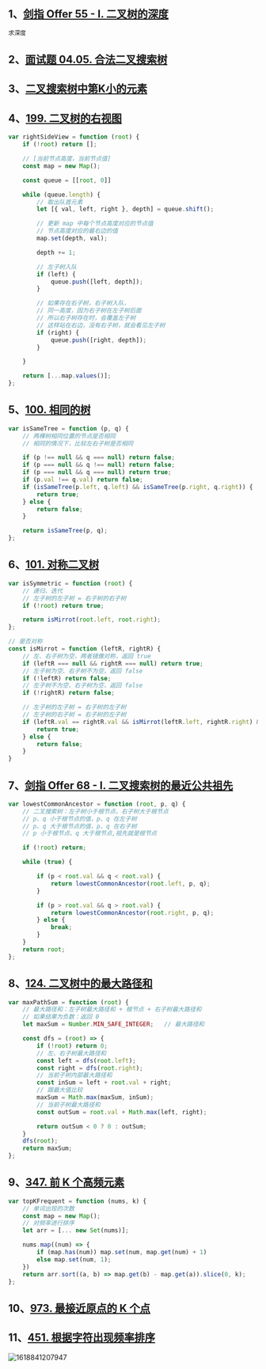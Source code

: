 ## 1、[剑指 Offer 55 - I. 二叉树的深度](https://leetcode-cn.com/problems/er-cha-shu-de-shen-du-lcof/)

```js
求深度
```





## 2、[面试题 04.05. 合法二叉搜索树](https://leetcode-cn.com/problems/legal-binary-search-tree-lcci/)





## 3、[二叉搜索树中第K小的元素](https://leetcode-cn.com/problems/kth-smallest-element-in-a-bst/)





## 4、[199. 二叉树的右视图](https://leetcode-cn.com/problems/binary-tree-right-side-view/)

```js
var rightSideView = function (root) {
    if (!root) return [];

    // [当前节点高度，当前节点值]
    const map = new Map();

    const queue = [[root, 0]]

    while (queue.length) {
        // 取出队首元素
        let [{ val, left, right }, depth] = queue.shift();

        // 更新 map 中每个节点高度对应的节点值
        // 节点高度对应的最右边的值
        map.set(depth, val);

        depth += 1;

        // 左子树入队
        if (left) {
            queue.push([left, depth]);
        }

        // 如果存在右子树，右子树入队，
        // 同一高度，因为右子树在左子树后面
        // 所以右子树存在时，会覆盖左子树
        // 这样站在右边，没有右子树，就会看见左子树
        if (right) {
            queue.push([right, depth]);
        }

    }

    return [...map.values()];
};
```





## 5、[100. 相同的树](https://leetcode-cn.com/problems/same-tree/)

```js
var isSameTree = function (p, q) {
    // 两棵树相同位置的节点是否相同
    // 相同的情况下，比较左右子树是否相同

    if (p !== null && q === null) return false;
    if (p === null && q !== null) return false;
    if (p === null && q === null) return true;
    if (p.val !== q.val) return false;
    if (isSameTree(p.left, q.left) && isSameTree(p.right, q.right)) {
        return true;
    } else {
        return false;
    }

    return isSameTree(p, q);
};
```



## 6、[101. 对称二叉树](https://leetcode-cn.com/problems/symmetric-tree/)

```js
var isSymmetric = function (root) {
    // 递归、迭代
    // 左子树的左子树 = 右子树的右子树
    if (!root) return true;

    return isMirrot(root.left, root.right);
};

// 是否对称
const isMirrot = function (leftR, rightR) {
    // 左、右子树为空，两者镜像对称，返回 true
    if (leftR === null && rightR === null) return true;
    // 左子树为空、右子树不为空，返回 false
    if (!leftR) return false;
    // 左子树不为空、右子树为空，返回 false
    if (!rightR) return false;

    // 左子树的左子树 = 右子树的左子树
    // 左子树的右子树 = 右子树的左子树
    if (leftR.val == rightR.val && isMirrot(leftR.left, rightR.right) && isMirrot(leftR.right, rightR.left)) {
        return true;
    } else {
        return false;
    }
}
```





## 7、[剑指 Offer 68 - I. 二叉搜索树的最近公共祖先](https://leetcode-cn.com/problems/er-cha-sou-suo-shu-de-zui-jin-gong-gong-zu-xian-lcof/)

```js
var lowestCommonAncestor = function (root, p, q) {
    // 二叉搜索树：左子树小于根节点，右子树大于根节点
    // p、q 小于根节点的值，p、q 在左子树
    // p、q 大于根节点的值，p、q 在右子树
    // p 小于根节点、q 大于根节点,祖先就是根节点

    if (!root) return;

    while (true) {

        if (p < root.val && q < root.val) {
            return lowestCommonAncestor(root.left, p, q);
        }

        if (p > root.val && q > root.val) {
            return lowestCommonAncestor(root.right, p, q);
        } else {
            break;
        }
    }
    return root;
};
```



## 8、[124. 二叉树中的最大路径和](https://leetcode-cn.com/problems/binary-tree-maximum-path-sum/)

```js
var maxPathSum = function (root) {
    // 最大路径和：左子树最大路径和 + 根节点 + 右子树最大路径和
    // 如果结果为负数：返回 0
    let maxSum = Number.MIN_SAFE_INTEGER;   // 最大路径和

    const dfs = (root) => {
        if (!root) return 0;
        // 左、右子树最大路径和
        const left = dfs(root.left);
        const right = dfs(root.right);
        // 当前子树内部最大路径和
        const inSum = left + root.val + right;
        // 跟最大值比较
        maxSum = Math.max(maxSum, inSum);
        // 当前子树最大路径和
        const outSum = root.val + Math.max(left, right);

        return outSum < 0 ? 0 : outSum;
    }
    dfs(root);
    return maxSum;
};
```



## 9、[347. 前 K 个高频元素](https://leetcode-cn.com/problems/top-k-frequent-elements/)

```js
var topKFrequent = function (nums, k) {
    // 单词出现的次数
    const map = new Map();
    // 对频率进行排序
    let arr = [... new Set(nums)];

    nums.map((num) => {
        if (map.has(num)) map.set(num, map.get(num) + 1)
        else map.set(num, 1);
    })
    return arr.sort((a, b) => map.get(b) - map.get(a)).slice(0, k);
};
```



## 10、[973. 最接近原点的 K 个点](https://leetcode-cn.com/problems/k-closest-points-to-origin/)



## 11、[451. 根据字符出现频率排序](https://leetcode-cn.com/problems/sort-characters-by-frequency/)

![1618841207947](C:\Users\Amd\AppData\Roaming\Typora\typora-user-images\1618841207947.png)

